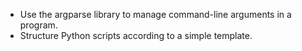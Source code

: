 -   Use the argparse library to manage command-line arguments in a program.
-   Structure Python scripts according to a simple template.
